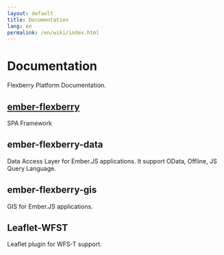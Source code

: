 ```yaml
---
layout: default
title: Documentation
lang: en
permalink: /en/wiki/index.html
---
```


# Documentation

Flexberry Platform Documentation.

## [ember-flexberry](ember-flexberry)

SPA Framework

## ember-flexberry-data

Data Access Layer for Ember.JS applications. It support OData, Offline, JS Query Language.

##  ember-flexberry-gis

GIS for Ember.JS applications.

## Leaflet-WFST

Leaflet plugin for WFS-T support.
